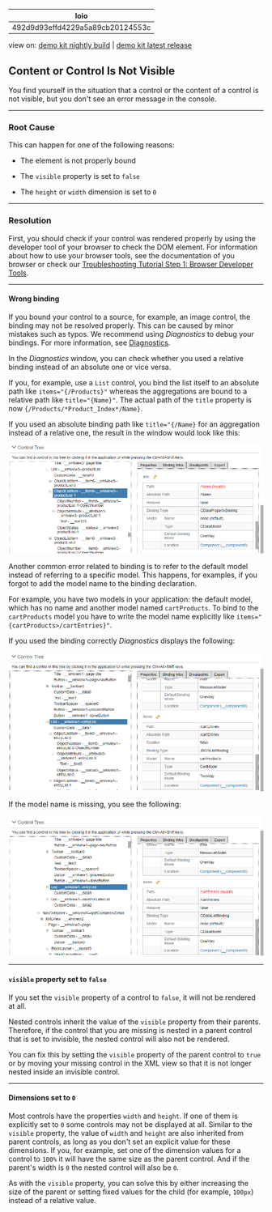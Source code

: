 <!-- loio492d9d93effd4229a5a89cb20124553c -->

| loio |
| -----|
| 492d9d93effd4229a5a89cb20124553c |

<div id="loio">

view on: [demo kit nightly build](https://openui5nightly.hana.ondemand.com/#/topic/492d9d93effd4229a5a89cb20124553c) | [demo kit latest release](https://openui5.hana.ondemand.com/#/topic/492d9d93effd4229a5a89cb20124553c)</div>

## Content or Control Is Not Visible

You find yourself in the situation that a control or the content of a control is not visible, but you don't see an error message in the console.

***

<a name="loio492d9d93effd4229a5a89cb20124553c__section_mng_k2v_tz"/>

### Root Cause

This can happen for one of the following reasons:

-   The element is not properly bound

-   The `visible` property is set to `false`

-   The `height` or `width` dimension is set to `0`


***

<a name="loio492d9d93effd4229a5a89cb20124553c__section_edr_n2v_tz"/>

### Resolution

First, you should check if your control was rendered properly by using the developer tool of your browser to check the DOM element. For information about how to use your browser tools, see the documentation of you browser or check our [Troubleshooting Tutorial Step 1: Browser Developer Tools](Step_1_Browser_Developer_Tools_eadd60a.md).

***

#### Wrong binding

If you bound your control to a source, for example, an image control, the binding may not be resolved properly. This can be caused by minor mistakes such as typos. We recommend using *Diagnostics* to debug your bindings. For more information, see [Diagnostics](Diagnostics_6ec18e8.md#loio6ec18e80b0ce47f290bc2645b0cc86e6).

In the *Diagnostics* window, you can check whether you used a relative binding instead of an absolute one or vice versa.

If you, for example, use a `List` control, you bind the list itself to an absolute path like `items="{/Products}"` whereas the aggregations are bound to a relative path like `title="{Name}"`. The actual path of the `title` property is now `{/Products/*Product_Index*/Name}`.

If you used an absolute binding path like `title="{/Name}` for an aggregation instead of a relative one, the result in the window would look like this:

![](loiof0e02a0a95274e96a374b560e746a3b1_LowRes.png)

Another common error related to binding is to refer to the default model instead of referring to a specific model. This happens, for examples, if you forgot to add the model name to the binding declaration.

For example, you have two models in your application: the default model, which has no name and another model named `cartProducts`. To bind to the `cartProducts` model you have to write the model name explicitly like `items="{cartProducts>/cartEntries}"`.

If you used the binding correctly *Diagnostics* displays the following:

![](loioea9ef43eca8e480f9f9a591836ee6242_LowRes.png)

If the model name is missing, you see the following:

 ![](loio6cd1eebf1af24a39afb9c11f0dec39a3_LowRes.png) 

***

#### `visible` property set to `false`

If you set the `visible` property of a control to `false`, it will not be rendered at all.

Nested controls inherit the value of the `visible` property from their parents. Therefore, if the control that you are missing is nested in a parent control that is set to invisible, the nested control will also not be rendered.

You can fix this by setting the `visible` property of the parent control to `true` or by moving your missing control in the XML view so that it is not longer nested inside an invisible control.

***

#### Dimensions set to `0`

Most controls have the properties `width` and `height`. If one of them is explicitly set to `0` some controls may not be displayed at all. Similar to the `visible` property, the value of `width` and `height` are also inherited from parent controls, as long as you don't set an explicit value for these dimensions. If you, for example, set one of the dimension values for a control to `100%` it will have the same size as the parent control. And if the parent's width is `0` the nested control will also be `0`.

As with the `visible` property, you can solve this by either increasing the size of the parent or setting fixed values for the child \(for example, `100px`\) instead of a relative value.

